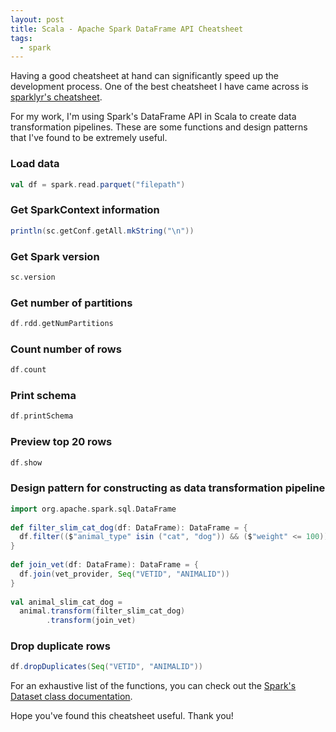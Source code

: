 ```yaml
---
layout: post
title: Scala - Apache Spark DataFrame API Cheatsheet
tags:
  - spark
---
```


Having a good cheatsheet at hand can significantly speed up the development process.
One of the best cheatsheet I have came across is <a href="https://ugoproto.github.io/ugo_r_doc/sparklyr-cheatsheet.pdf" target="_blank">sparklyr's cheatsheet</a>.

For my work, I'm using Spark's DataFrame API in Scala to create data transformation pipelines. These are some functions and design patterns that I've found to be extremely useful.

### Load data
```scala
val df = spark.read.parquet("filepath")
```

### Get SparkContext information
```scala
println(sc.getConf.getAll.mkString("\n"))
```

### Get Spark version
```scala
sc.version
```

### Get number of partitions
```scala
df.rdd.getNumPartitions
```

### Count number of rows
```scala
df.count
```

### Print schema
```scala
df.printSchema
```

### Preview top 20 rows
```scala
df.show
```

### Design pattern for constructing as data transformation pipeline
```scala
import org.apache.spark.sql.DataFrame
 
def filter_slim_cat_dog(df: DataFrame): DataFrame = {
  df.filter(($"animal_type" isin ("cat", "dog")) && ($"weight" <= 100))
}
 
def join_vet(df: DataFrame): DataFrame = {
  df.join(vet_provider, Seq("VETID", "ANIMALID"))
}
 
val animal_slim_cat_dog = 
  animal.transform(filter_slim_cat_dog)
        .transform(join_vet)
```

### Drop duplicate rows
```scala
df.dropDuplicates(Seq("VETID", "ANIMALID"))
```

For an exhaustive list of the functions, you can check out the <a href="https://spark.apache.org/docs/latest/api/scala/index.html#org.apache.spark.sql.Dataset" target="_blank">Spark's Dataset class documentation</a>.

Hope you've found this cheatsheet useful. Thank you!
